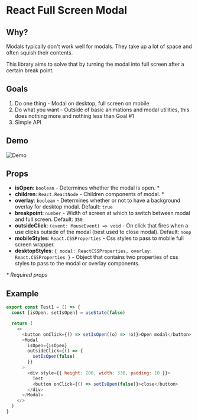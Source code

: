 # React Full Screen Modal

## Why?

Modals typically don't work well for modals. They take up a lot of space and often squish their contents.

This library aims to solve that by turning the modal into full screen after a certain break point.

## Goals

1. Do one thing - Modal on desktop, full screen on mobile
2. Do what you want - Outside of basic animations and modal utilities, this does nothing more and nothing less than Goal #1
3. Simple API

## Demo

![Demo](./modal-demo.gif)

## Props

- **isOpen**: `boolean` - Determines whether the modal is open. \*
- **children**: `React.ReactNode` - Children components of modal. \*
- **overlay**: `boolean` - Determines whether or not to have a background overlay for desktop modal. Default: `true`
- **breakpoint**: `number` - Width of screen at which to switch between modal and full screen. Default: `350`
- **outsideClick**: `(event: MouseEvent) => void` - On click that fires when a use clicks outside of the modal (best used to close modal). Default: `noop`
- **mobileStyles**: `React.CSSProperties` - Css styles to pass to mobile full screen wrapper.
- **desktopStyles**: `{ modal: ReactCSSProperties, overlay: React.CSSProperties }` - Object that contains two properties of css styles to pass to the modal or overlay components.

_\* Required props_

## Example

```Javascript
export const Test1 = () => {
  const [isOpen, setIsOpen] = useState(false)

  return (
    <>
      <button onClick={() => setIsOpen((o) => !o)}>Open modal</button>
      <Modal
        isOpen={isOpen}
        outsideClick={() => {
          setIsOpen(false)
        }}
      >
        <div style={{ height: 200, width: 330, padding: 10 }}>
          Test
          <button onClick={() => setIsOpen(false)}>close</button>
        </div>
      </Modal>
    </>
  )
}
```
